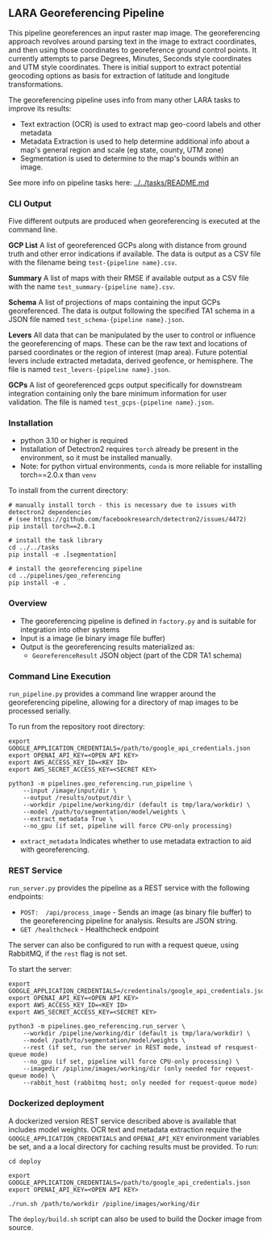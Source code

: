 
## LARA Georeferencing Pipeline


This pipeline georeferences an input raster map image. The georeferencing approach revolves around parsing text in the image to extract coordinates, and then using those coordinates to georeference ground control points. It currently attempts to parse Degrees, Minutes, Seconds style coordinates and UTM style coordinates. There is initial support to extract potential geocoding options as basis for extraction of latitude and longitude transformations.

The georeferencing pipeline uses info from many other LARA tasks to improve its results:
* Text extraction (OCR) is used to extract map geo-coord labels and other metadata
* Metadata Extraction is used to help determine additional info about a map's general region and scale (eg state, county, UTM zone)
* Segmentation is used to determine to the map's bounds within an image.

See more info on pipeline tasks here: [../../tasks/README.md](../../tasks/README.md)


### CLI Output

Five different outputs are produced when georeferencing is executed at the command line.

**GCP List**
A list of georeferenced GCPs along with distance from ground truth and other error indications if available. The data is output as a CSV file with the filename being `test-{pipeline name}.csv`.

**Summary**
A list of maps with their RMSE if available output as a CSV file with the name `test_summary-{pipeline name}.csv`.

**Schema**
A list of projections of maps containing the input GCPs georeferenced. The data is output following the specified TA1 schema in a JSON file named `test_schema-{pipeline name}.json`.

**Levers**
All data that can be manipulated by the user to control or influence the georeferencing of maps. These can be the raw text and locations of parsed coordinates or the region of interest (map area). Future potential levers include extracted metadata, derived geofence, or hemisphere. The file is named `test_levers-{pipeline name}.json`.

**GCPs**
A list of georeferenced gcps output specifically for downstream integration containing only the bare minimum information for user validation. The file is named `test_gcps-{pipeline name}.json`.

### Installation

* python 3.10 or higher is required
* Installation of Detectron2 requires `torch` already be present in the environment, so it must be installed manually.
* Note: for python virtual environments, `conda` is more reliable for installing torch==2.0.x than `venv`

To install from the current directory:
```
# manually install torch - this is necessary due to issues with detectron2 dependencies
# (see https://github.com/facebookresearch/detectron2/issues/4472)
pip install torch==2.0.1

# install the task library
cd ../../tasks
pip install -e .[segmentation]

# install the georeferencing pipeline
cd ../pipelines/geo_referencing
pip install -e .
```

### Overview ###

* The georeferencing pipeline is defined in `factory.py` and is suitable for integration into other systems
* Input is a image (ie binary image file buffer)
* Output is the georeferencing results materialized as:
  * `GeoreferenceResult` JSON object (part of the CDR TA1 schema)

### Command Line Execution ###
`run_pipeline.py` provides a command line wrapper around the georeferencing pipeline, allowing for a directory of map images to be processed serially.

To run from the repository root directory:
```
export GOOGLE_APPLICATION_CREDENTIALS=/path/to/google_api_credentials.json
export OPENAI_API_KEY=<OPEN API KEY>
export AWS_ACCESS_KEY_ID=<KEY ID>
export AWS_SECRET_ACCESS_KEY=<SECRET KEY>

python3 -m pipelines.geo_referencing.run_pipeline \
    --input /image/input/dir \
    --output /results/output/dir \
    --workdir /pipeline/working/dir (default is tmp/lara/workdir) \
    --model /path/to/segmentation/model/weights \
    --extract_metadata True \
    --no_gpu (if set, pipeline will force CPU-only processing)
```

* `extract_metadata` Indicates whether to use metadata extraction to aid with georeferencing.

### REST Service ###
`run_server.py` provides the pipeline as a REST service with the following endpoints:
* ```POST:  /api/process_image``` - Sends an image (as binary file buffer) to the georeferencing pipeline for analysis. Results are JSON string.
* ```GET /healthcheck``` - Healthcheck endpoint

The server can also be configured to run with a request queue, using RabbitMQ, if the `rest` flag is not set.

To start the server:
```
export GOOGLE_APPLICATION_CREDENTIALS=/credentinals/google_api_credentials.json
export OPENAI_API_KEY=<OPEN API KEY>
export AWS_ACCESS_KEY_ID=<KEY ID>
export AWS_SECRET_ACCESS_KEY=<SECRET KEY>

python3 -m pipelines.geo_referencing.run_server \
    --workdir /pipeline/working/dir (default is tmp/lara/workdir) \
    --model /path/to/segmentation/model/weights \
    --rest (if set, run the server in REST mode, instead of resquest-queue mode)
    --no_gpu (if set, pipeline will force CPU-only processing) \
    --imagedir /pipline/images/working/dir (only needed for request-queue mode) \
    --rabbit_host (rabbitmq host; only needed for request-queue mode) 
```


### Dockerized deployment

A dockerized version REST service described above is available that includes model weights. OCR text and metadata extraction require the `GOOGLE_APPLICATION_CREDENTIALS` and `OPENAI_API_KEY` environment variables be set, and a
a local directory for caching results must be provided.  To run:

```
cd deploy

export GOOGLE_APPLICATION_CREDENTIALS=/path/to/google_api_credentials.json
export OPENAI_API_KEY=<OPEN API KEY>

./run.sh /path/to/workdir /pipline/images/working/dir
```

The `deploy/build.sh` script can also be used to build the Docker image from source.